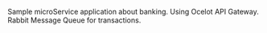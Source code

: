 Sample microService application about banking. Using Ocelot API Gateway. Rabbit Message Queue for transactions.
